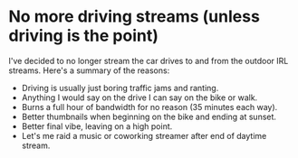 # No more driving streams (unless driving is the point)

I've decided to no longer stream the car drives to and from the outdoor IRL streams. Here's a summary of the reasons:

* Driving is usually just boring traffic jams and ranting.
* Anything I would say on the drive I can say on the bike or walk.
* Burns a full hour of bandwidth for no reason (35 minutes each way).
* Better thumbnails when beginning on the bike and ending at sunset.
* Better final vibe, leaving on a high point.
* Let's me raid a music or coworking streamer after end of daytime stream.
